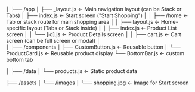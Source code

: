 
│
├── /app
│   ├── _layout.js                ← Main navigation layout (can be Stack or Tabs)
│   ├── index.js                  ← Start screen ("Start Shopping")
│
│   ├── /home                     ← Tab or stack route for main shopping area
│   │   ├── layout.js            ← Home-specific layout (Tabs or Stack inside)
│   │   ├── index.js              ← Product List screen
│   │   └── [id].js               ← Product Details screen
│
│   ├── cart.js                   ← Cart screen (can be full screen or modal)
│   
│
├── /components
│   ├── CustomButton.js           ← Reusable button
│   └── ProductCard.js            ← Reusable product display
    └── BottomBar.js               ← custom bottom tab

│
├── /data
│   └── products.js               ← Static product data

├── /assets
│   └── /images
│       └── shopping.jpg          ← Image for Start screen
